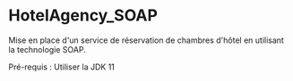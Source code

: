 # HotelAgency_SOAP
Mise en place d'un service de réservation de chambres d'hôtel en utilisant la technologie SOAP.

Pré-requis : 
Utiliser la JDK 11
